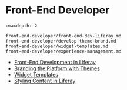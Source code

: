 # Front-End Developer

```{toctree}
:maxdepth: 2

front-end-developer/front-end-dev-liferay.md
front-end-developer/develop-theme-brand.md
front-end-developer/widget-templates.md
front-end-developer/experience-management.md
```

* [Front-End Development in Liferay](./front-end-developer/front-end-dev-liferay.md)
* [Branding the Platform with Themes](./front-end-developer/develop-theme-brand.md)
* [Widget Templates](./front-end-developer/widget-templates.md)
* [Styling Content in Liferay](./front-end-developer/experience-management.md)
